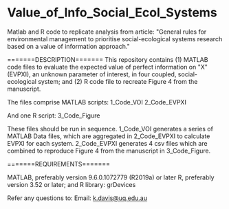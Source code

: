 # Value_of_Info_Social_Ecol_Systems
Matlab and R code to replicate analysis from article: "General rules for environmental management to prioritise social-ecological systems research based on a value of information approach."

=======DESCRIPTION=======
This repository contains (1) MATLAB code files to evaluate the expected value of perfect information on "X" (EVPXI), an unknown parameter of interest, in four coupled, social-ecological system; and (2) R code file to recreate Figure 4 from the manuscript. 

The files comprise MATLAB scripts:
1_Code_VOI
2_Code_EVPXI

And one R script:
3_Code_Figure

These files should be run in sequence. 1_Code_VOI generates a series of MATLAB Data files, which are aggregated in 2_Code_EVPXI to calculate EVPXI for each system. 2_Code_EVPXI generates 4 csv files which are combined to reproduce Figure 4 from the manuscript in 3_Code_Figure.

=======REQUIREMENTS=======

MATLAB, preferably version 9.6.0.1072779 (R2019a) or later
R, preferably version 3.52 or later; and R library: grDevices 

Refer any questions to:
Email: k.davis@uq.edu.au
